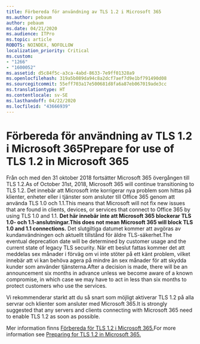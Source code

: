 ```yaml
---
title: Förbereda för användning av TLS 1.2 i Microsoft 365
ms.author: pebaum
author: pebaum
ms.date: 04/21/2020
ms.audience: ITPro
ms.topic: article
ROBOTS: NOINDEX, NOFOLLOW
localization_priority: Critical
ms.custom:
- "1266"
- "1600052"
ms.assetid: d5c84f5c-a3ca-4abd-8633-7e9ff01328a9
ms.openlocfilehash: 319a5b089da94c8a2dcf7aef7d9e1bf791490d08
ms.sourcegitcommit: 55eff703a17e500681d8fa6a87eb067019ade3cc
ms.translationtype: HT
ms.contentlocale: sv-SE
ms.lasthandoff: 04/22/2020
ms.locfileid: "43666939"
---
```

# <a name="prepare-for-use-of-tls-12-in-microsoft-365"></a><span data-ttu-id="e8d86-102">Förbereda för användning av TLS 1.2 i Microsoft 365</span><span class="sxs-lookup"><span data-stu-id="e8d86-102">Prepare for use of TLS 1.2 in Microsoft 365</span></span>

<span data-ttu-id="e8d86-103">Från och med den 31 oktober 2018 fortsätter Microsoft 365 övergången till TLS 1.2.</span><span class="sxs-lookup"><span data-stu-id="e8d86-103">As of October 31st, 2018, Microsoft 365 will continue transitioning to TLS 1.2.</span></span> <span data-ttu-id="e8d86-104">Det innebär att Microsoft inte korrigerar nya problem som hittas på klienter, enheter eller i tjänster som ansluter till Office 365 genom att använda TLS 1.0 och 1.1.</span><span class="sxs-lookup"><span data-stu-id="e8d86-104">This means that Microsoft will not fix new issues that are found in clients, devices, or services that connect to Office 365 by using TLS 1.0 and 1.1.</span></span> <span data-ttu-id="e8d86-105">**Det här innebär inte att Microsoft 365 blockerar TLS 1.0- och 1.1-anslutningar.**</span><span class="sxs-lookup"><span data-stu-id="e8d86-105">**This does not mean Microsoft 365 will block TLS 1.0 and 1.1 connections.**</span></span> <span data-ttu-id="e8d86-106">Det slutgiltiga datumet kommer att avgöras av kundanvändningen och aktuellt tillstånd för äldre TLS-säkerhet.</span><span class="sxs-lookup"><span data-stu-id="e8d86-106">The eventual deprecation date will be determined by customer usage and the current state of legacy TLS security.</span></span> <span data-ttu-id="e8d86-107">När ett beslut fattas kommer det att meddelas sex månader i förväg om vi inte stöter på ett känt problem, vilket innebär att vi kan behöva agera på mindre än sex månader för att skydda kunder som använder tjänsterna.</span><span class="sxs-lookup"><span data-stu-id="e8d86-107">After a decision is made, there will be an announcement six months in advance unless we become aware of a known compromise, in which case we may have to act in less than six months to protect customers who use the services.</span></span>
  
<span data-ttu-id="e8d86-108">Vi rekommenderar starkt att du så snart som möjligt aktiverar TLS 1.2 på alla servrar och klienter som ansluter med Microsoft 365.</span><span class="sxs-lookup"><span data-stu-id="e8d86-108">It is strongly suggested that any servers and clients connecting with Microsoft 365 need to enable TLS 1.2 as soon as possible.</span></span>
  
<span data-ttu-id="e8d86-109">Mer information finns [Förbereda för TLS 1.2 i Microsoft 365.](https://support.microsoft.com/help/4057306/preparing-for-tls-1-2-in-office-365)</span><span class="sxs-lookup"><span data-stu-id="e8d86-109">For more information see [Preparing for TLS 1.2 in Microsoft 365.](https://support.microsoft.com/help/4057306/preparing-for-tls-1-2-in-office-365)</span></span>
  